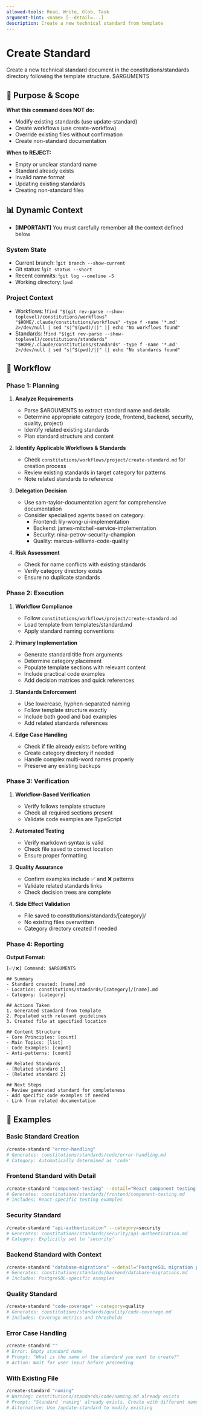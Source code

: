 ```yaml
---
allowed-tools: Read, Write, Glob, Task
argument-hint: <name> [--detail=...]
description: Create a new technical standard from template
---
```


# Create Standard

Create a new technical standard document in the constitutions/standards directory following the template structure. $ARGUMENTS

## 🎯 Purpose & Scope

**What this command does NOT do:**

- Modify existing standards (use update-standard)
- Create workflows (use create-workflow)
- Override existing files without confirmation
- Create non-standard documentation

**When to REJECT:**

- Empty or unclear standard name
- Standard already exists
- Invalid name format
- Updating existing standards
- Creating non-standard files

## 📊 Dynamic Context

- **[IMPORTANT]** You must carefully remember all the context defined below

### System State

- Current branch: !`git branch --show-current`
- Git status: !`git status --short`
- Recent commits: !`git log --oneline -5`
- Working directory: !`pwd`

### Project Context

- Workflows: !`find "$(git rev-parse --show-toplevel)/constitutions/workflows" "$HOME/.claude/constitutions/workflows" -type f -name '*.md' 2>/dev/null | sed "s|^$(pwd)/||" || echo "No workflows found"`
- Standards: !`find "$(git rev-parse --show-toplevel)/constitutions/standards" "$HOME/.claude/constitutions/standards" -type f -name '*.md' 2>/dev/null | sed "s|^$(pwd)/||" || echo "No standards found"`

## 🔄 Workflow

### Phase 1: Planning

1. **Analyze Requirements**
   - Parse $ARGUMENTS to extract standard name and details
   - Determine appropriate category (code, frontend, backend, security, quality, project)
   - Identify related existing standards
   - Plan standard structure and content

2. **Identify Applicable Workflows & Standards**
   - Check `constitutions/workflows/project/create-standard.md` for creation process
   - Review existing standards in target category for patterns
   - Note related standards to reference

3. **Delegation Decision**
   - Use sam-taylor-documentation agent for comprehensive documentation
   - Consider specialized agents based on category:
     - Frontend: lily-wong-ui-implementation
     - Backend: james-mitchell-service-implementation
     - Security: nina-petrov-security-champion
     - Quality: marcus-williams-code-quality

4. **Risk Assessment**
   - Check for name conflicts with existing standards
   - Verify category directory exists
   - Ensure no duplicate standards

### Phase 2: Execution

1. **Workflow Compliance**
   - Follow `constitutions/workflows/project/create-standard.md`
   - Load template from templates/standard.md
   - Apply standard naming conventions

2. **Primary Implementation**
   - Generate standard title from arguments
   - Determine category placement
   - Populate template sections with relevant content
   - Include practical code examples
   - Add decision matrices and quick references

3. **Standards Enforcement**
   - Use lowercase, hyphen-separated naming
   - Follow template structure exactly
   - Include both good and bad examples
   - Add related standards references

4. **Edge Case Handling**
   - Check if file already exists before writing
   - Create category directory if needed
   - Handle complex multi-word names properly
   - Preserve any existing backups

### Phase 3: Verification

1. **Workflow-Based Verification**
   - Verify follows template structure
   - Check all required sections present
   - Validate code examples are TypeScript

2. **Automated Testing**
   - Verify markdown syntax is valid
   - Check file saved to correct location
   - Ensure proper formatting

3. **Quality Assurance**
   - Confirm examples include ✅ and ❌ patterns
   - Validate related standards links
   - Check decision trees are complete

4. **Side Effect Validation**
   - File saved to constitutions/standards/[category]/
   - No existing files overwritten
   - Category directory created if needed

### Phase 4: Reporting

**Output Format:**

```
[✅/❌] Command: $ARGUMENTS

## Summary
- Standard created: [name].md
- Location: constitutions/standards/[category]/[name].md
- Category: [category]

## Actions Taken
1. Generated standard from template
2. Populated with relevant guidelines
3. Created file at specified location

## Content Structure
- Core Principles: [count]
- Main Topics: [list]
- Code Examples: [count]
- Anti-patterns: [count]

## Related Standards
- [Related standard 1]
- [Related standard 2]

## Next Steps
- Review generated standard for completeness
- Add specific code examples if needed
- Link from related documentation
```

## 📝 Examples

### Basic Standard Creation

```bash
/create-standard "error-handling"
# Generates: constitutions/standards/code/error-handling.md
# Category: Automatically determined as 'code'
```

### Frontend Standard with Detail

```bash
/create-standard "component-testing" --detail="React component testing patterns"
# Generates: constitutions/standards/frontend/component-testing.md
# Includes: React-specific testing examples
```

### Security Standard

```bash
/create-standard "api-authentication" --category=security
# Generates: constitutions/standards/security/api-authentication.md
# Category: Explicitly set to 'security'
```

### Backend Standard with Context

```bash
/create-standard "database-migrations" --detail="PostgreSQL migration patterns" --category=backend
# Generates: constitutions/standards/backend/database-migrations.md
# Includes: PostgreSQL-specific examples
```

### Quality Standard

```bash
/create-standard "code-coverage" --category=quality
# Generates: constitutions/standards/quality/code-coverage.md
# Includes: Coverage metrics and thresholds
```

### Error Case Handling

```bash
/create-standard ""
# Error: Empty standard name
# Prompt: "What is the name of the standard you want to create?"
# Action: Wait for user input before proceeding
```

### With Existing File

```bash
/create-standard "naming"
# Warning: constitutions/standards/code/naming.md already exists
# Prompt: "Standard 'naming' already exists. Create with different name?"
# Alternative: Use /update-standard to modify existing
```